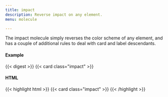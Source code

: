 ```yaml
---
title: impact
description: Reverse impact on any element.
menu: molecule

---
```

The impact molecule simply reverses the color scheme of any element, and has a couple of additional rules to deal with card and label descendants. 

#### Example
<div class="example grid">
  {{< digest >}}
  {{< card class="impact" >}}
</div>

#### HTML
{{< highlight html >}}
{{< card class="impact" >}}
{{< /highlight >}}
